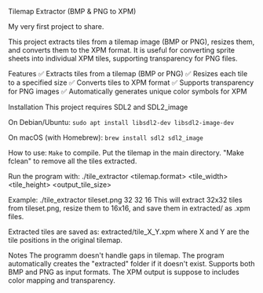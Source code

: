 Tilemap Extractor (BMP & PNG to XPM)

My very first project to share.

This project extracts tiles from a tilemap image (BMP or PNG), resizes them, and converts them to the XPM format.
It is useful for converting sprite sheets into individual XPM tiles, supporting transparency for PNG files.

Features
✅ Extracts tiles from a tilemap (BMP or PNG)
✅ Resizes each tile to a specified size
✅ Converts tiles to XPM format
✅ Supports transparency for PNG images
✅ Automatically generates unique color symbols for XPM

Installation
This project requires SDL2 and SDL2_image

On Debian/Ubuntu:
```sudo apt install libsdl2-dev libsdl2-image-dev```

On macOS (with Homebrew):
```brew install sdl2 sdl2_image```

How to use:
```Make``` to compile.
Put the tilemap in the main directory.
"Make fclean" to remove all the tiles extracted.


Run the program with:
./tile_extractor <tilemap.format> <tile_width> <tile_height> <output_tile_size>

Example:
./tile_extractor tileset.png 32 32 16
This will extract 32x32 tiles from tileset.png, resize them to 16x16, and save them in extracted/ as .xpm files.

Extracted tiles are saved as:
extracted/tile_X_Y.xpm
where X and Y are the tile positions in the original tilemap.

Notes
The programm doesn't handle gaps in tilemap. 
The program automatically creates the "extracted" folder if it doesn't exist.
Supports both BMP and PNG as input formats.
The XPM output is suppose to includes color mapping and transparency.
